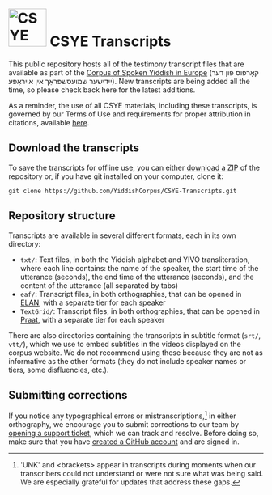 # <a href="https://www.yiddishcorpus.org"><img alt="CSYE logo" src="https://www.yiddishcorpus.org/csye/assets/img/logo/CSYE-logo.svg" width="75px" /></a> CSYE Transcripts

This public repository hosts all of the testimony transcript files that are available as part of the [Corpus of Spoken Yiddish in Europe](https://www.yiddishcorpus.org) (קאָרפּוס פֿון דער ייִדישער שמועסשפּראַך אין אײראָפּע).
New transcripts are being added all the time, so please check back here for the latest additions.

As a reminder, the use of all CSYE materials, including these transcripts, is governed by our Terms of Use and requirements for proper attribution in citations, available [here](https://www.yiddishcorpus.org/csye/user-guide/).

## Download the transcripts

To save the transcripts for offline use, you can either [download a ZIP](https://github.com/YiddishCorpus/CSYE-Transcripts/archive/main.zip) of the repository or, if you have git installed on your computer, clone it:

    git clone https://github.com/YiddishCorpus/CSYE-Transcripts.git

## Repository structure

Transcripts are available in several different formats, each in its own directory:
* `txt/`: Text files, in both the Yiddish alphabet and YIVO transliteration, where each line contains: the name of the speaker, the start time of the utterance (seconds), the end time of the utterance (seconds), and the content of the utterance (all separated by tabs)
* `eaf/`: Transcript files, in both orthographies, that can be opened in [ELAN](https://archive.mpi.nl/tla/elan), with a separate tier for each speaker
* `TextGrid/`: Transcript files, in both orthographies, that can be opened in [Praat](https://www.fon.hum.uva.nl/praat/), with a separate tier for each speaker

There are also directories containing the transcripts in subtitle format (`srt/`, `vtt/`), which we use to embed subtitles in the videos displayed on the corpus website. We do not recommend using these because they are not as informative as the other formats (they do not include speaker names or tiers, some disfluencies, etc.).

## Submitting corrections

If you notice any typographical errors or mistranscriptions,[^1] in either orthography, we encourage you to submit corrections to our team by [opening a support ticket](https://github.com/YiddishCorpus/CSYE-Transcripts/issues/new?assignees=ibleaman&labels=correction&template=CORRECTION_REPORT.yml&title=%E2%9C%8F%EF%B8%8F+%5BCORRECTION%5D+-+%3Ctitle%3E), which we can track and resolve. Before doing so, make sure that you have [created a GitHub account](https://github.com/join) and are signed in.

[^1]: 'UNK' and \<brackets\> appear in transcripts during moments when our transcribers could not understand or were not sure what was being said. We are especially grateful for updates that address these gaps.
